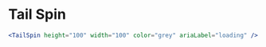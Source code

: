 ---
---

# Tail Spin

```jsx live
<TailSpin height="100" width="100" color="grey" ariaLabel="loading" />
```
